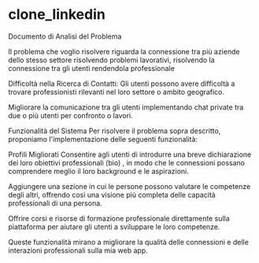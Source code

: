 # clone_linkedin

Documento di Analisi del Problema

Il problema che voglio risolvere riguarda la connessione tra più aziende dello stesso settore risolvendo problemi lavorativi, risolvendo la connessione tra gli utenti rendendola professionale

Difficoltà nella Ricerca di Contatti: Gli utenti possono avere difficoltà a trovare professionisti rilevanti nel loro settore o ambito geografico.

Migliorare la comunicazione tra gli utenti implementando chat private tra due o più utenti per confronto o lavori.

Funzionalità del Sistema
Per risolvere il problema sopra descritto, proponiamo l'implementazione delle seguenti funzionalità:

Profili Migliorati
Consentire agli utenti di introdurre una breve dichiarazione dei loro obiettivi professionali (bio) , in modo che le connessioni possano comprendere meglio il loro background e le aspirazioni.

Aggiungere una sezione in cui le persone possono valutare le competenze degli altri, offrendo così una visione più completa delle capacità professionali di una persona.

Offrire corsi e risorse di formazione professionale direttamente sulla piattaforma per aiutare gli utenti a sviluppare le loro competenze. 

Queste funzionalità mirano a migliorare la qualità delle connessioni e delle interazioni professionali sulla mia web app.
